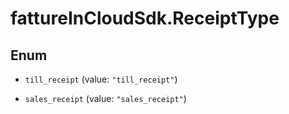 # fattureInCloudSdk.ReceiptType

## Enum


* `till_receipt` (value: `"till_receipt"`)

* `sales_receipt` (value: `"sales_receipt"`)


